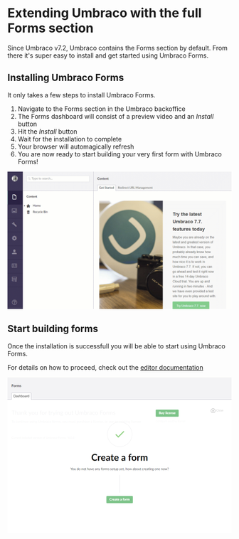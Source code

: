 # Extending Umbraco with the full Forms section

Since Umbraco v7.2, Umbraco contains the Forms section by default. From there it's super easy to install and get started using Umbraco Forms.

## Installing Umbraco Forms

It only takes a few steps to install Umbraco Forms.

1. Navigate to the Forms section in the Umbraco backoffice
2. The Forms dashboard will consist of a preview video and an *Install* button
3. Hit the *Install* button
4. Wait for the installation to complete
5. Your browser will automagically refresh
6. You are now ready to start building your very first form with Umbraco Forms!

![Installing Umbraco Forms](InstallingForms.gif)

## Start building forms

Once the installation is successfull you will be able to start using Umbraco Forms. 

For details on how to proceed, check out the [editor documentation](../Editor/index.md)

![Create form](start-with-forms.png)




 